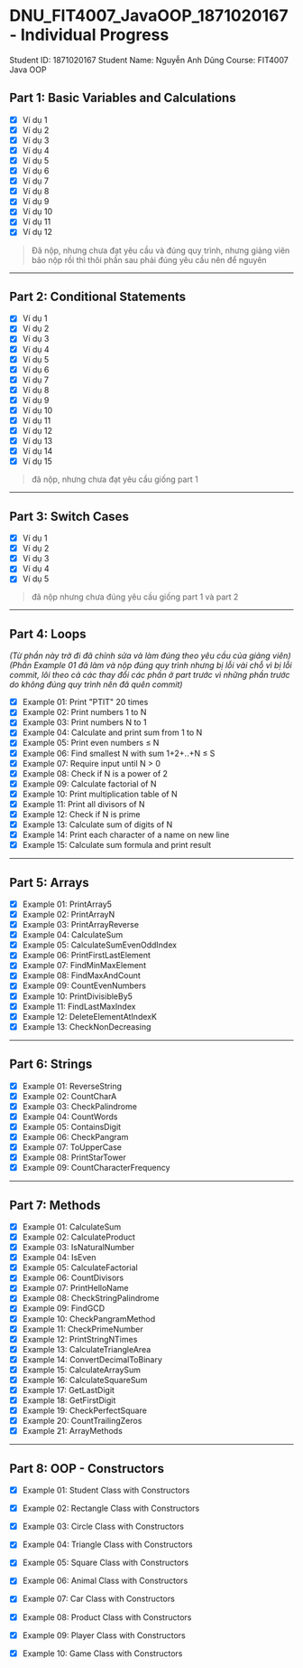 # DNU_FIT4007_JavaOOP_1871020167 - Individual Progress

Student ID: 1871020167
Student Name: Nguyễn Anh Dũng
Course: FIT4007 Java OOP



## Part 1: Basic Variables and Calculations
- [x] Ví dụ 1
- [x] Ví dụ 2
- [x] Ví dụ 3
- [x] Ví dụ 4
- [x] Ví dụ 5
- [x] Ví dụ 6
- [x] Ví dụ 7
- [x] Ví dụ 8
- [x] Ví dụ 9
- [x] Ví dụ 10
- [x] Ví dụ 11
- [x] Ví dụ 12

> Đã nộp, nhưng chưa đạt yêu cầu và đúng quy trình, nhưng giảng viên bảo nộp rồi thì thôi 
> phần sau phải đúng yêu cầu nên để nguyên


---

## Part 2: Conditional Statements
- [x] Ví dụ 1
- [x] Ví dụ 2
- [x] Ví dụ 3
- [x] Ví dụ 4
- [x] Ví dụ 5
- [x] Ví dụ 6
- [x] Ví dụ 7
- [x] Ví dụ 8
- [x] Ví dụ 9
- [x] Ví dụ 10
- [x] Ví dụ 11
- [x] Ví dụ 12
- [x] Ví dụ 13
- [x] Ví dụ 14
- [x] Ví dụ 15

> đã nộp, nhưng chưa đạt yêu cầu giống part 1

---

## Part 3: Switch Cases
- [x] Ví dụ 1
- [x] Ví dụ 2
- [x] Ví dụ 3
- [x] Ví dụ 4
- [x] Ví dụ 5

> đã nộp nhưng chưa đúng yêu cầu giống part 1 và part 2 

---

## Part 4: Loops
*(Từ phần này trở đi đã chỉnh sửa và làm đúng theo yêu cầu của giảng viên)*
*(Phần Example 01 đã làm và nộp đúng quy trình nhưng bị lỗi vài chỗ vì bị lỗi commit,
  lôi theo cả các thay đổi các phần ở part trước vì những phần trước do không đúng quy
  trình nên đã quên commit)*
- [x] Example 01: Print "PTIT" 20 times
- [x] Example 02: Print numbers 1 to N
- [x] Example 03: Print numbers N to 1
- [x] Example 04: Calculate and print sum from 1 to N
- [x] Example 05: Print even numbers ≤ N
- [x] Example 06: Find smallest N with sum 1+2+..+N ≤ S
- [x] Example 07: Require input until N > 0
- [x] Example 08: Check if N is a power of 2
- [x] Example 09: Calculate factorial of N
- [x] Example 10: Print multiplication table of N
- [x] Example 11: Print all divisors of N
- [x] Example 12: Check if N is prime
- [x] Example 13: Calculate sum of digits of N
- [x] Example 14: Print each character of a name on new line
- [x] Example 15: Calculate sum formula and print result

---

## Part 5: Arrays
- [x] Example 01: PrintArray5
- [x] Example 02: PrintArrayN
- [x] Example 03: PrintArrayReverse
- [x] Example 04: CalculateSum
- [x] Example 05: CalculateSumEvenOddIndex
- [x] Example 06: PrintFirstLastElement
- [x] Example 07: FindMinMaxElement
- [x] Example 08: FindMaxAndCount
- [x] Example 09: CountEvenNumbers
- [x] Example 10: PrintDivisibleBy5
- [x] Example 11: FindLastMaxIndex
- [x] Example 12: DeleteElementAtIndexK
- [x] Example 13: CheckNonDecreasing

---

## Part 6: Strings
- [x] Example 01: ReverseString
- [x] Example 02: CountCharA
- [x] Example 03: CheckPalindrome
- [x] Example 04: CountWords
- [x] Example 05: ContainsDigit
- [x] Example 06: CheckPangram
- [x] Example 07: ToUpperCase
- [x] Example 08: PrintStarTower
- [x] Example 09: CountCharacterFrequency

---

## Part 7: Methods
- [x] Example 01: CalculateSum 
- [x] Example 02: CalculateProduct 
- [x] Example 03: IsNaturalNumber 
- [x] Example 04: IsEven 
- [x] Example 05: CalculateFactorial 
- [x] Example 06: CountDivisors 
- [x] Example 07: PrintHelloName 
- [x] Example 08: CheckStringPalindrome 
- [x] Example 09: FindGCD 
- [x] Example 10: CheckPangramMethod 
- [x] Example 11: CheckPrimeNumber 
- [x] Example 12: PrintStringNTimes 
- [x] Example 13: CalculateTriangleArea 
- [x] Example 14: ConvertDecimalToBinary 
- [x] Example 15: CalculateArraySum 
- [x] Example 16: CalculateSquareSum 
- [x] Example 17: GetLastDigit 
- [x] Example 18: GetFirstDigit 
- [x] Example 19: CheckPerfectSquare 
- [x] Example 20: CountTrailingZeros 
- [x] Example 21: ArrayMethods 

---

## Part 8: OOP - Constructors
- [x] Example 01: Student Class with Constructors 
- [x] Example 02: Rectangle Class with Constructors 
- [x] Example 03: Circle Class with Constructors 
- [x] Example 04: Triangle Class with Constructors 
- [x] Example 05: Square Class with Constructors 
- [x] Example 06: Animal Class with Constructors 
- [x] Example 07: Car Class with Constructors 
- [x] Example 08: Product Class with Constructors 
- [x] Example 09: Player Class with Constructors 
- [x] Example 10: Game Class with Constructors 

